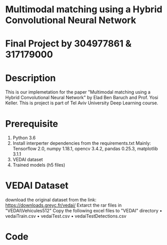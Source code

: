# Multimodal matching using a Hybrid Convolutional Neural Network
#         Final Project by 304977861 & 317179000

# Description
This is our implemetation for the paper "Multimodal matching using a Hybrid Convolutional Neural Network" by Elad Ben Baruch and Prof. Yosi Keller.
This is project is part of Tel Aviv University Deep Learning course.

# Prerequisite
  1. Python 3.6
  2. Install interperter dependencies from the requirements.txt
     Mainly: Tensorflow 2.0, numpy 1.18.1, opencv 3.4.2, pandas 0.25.3, matplotlib 3.1.1
  3. VEDAI dataset   
  4. Trained models (h5 files)

# VEDAI Dataset
  download the original dataset from the link: https://downloads.greyc.fr/vedai/
  Extarct the rar files in "VEDAI\Vehicules512"
  Copy the following excel files to "VEDAI" directory
    • vedaiTrain.csv
    • vedaiTest.csv
    • vedaiTestDetections.csv

# Code
